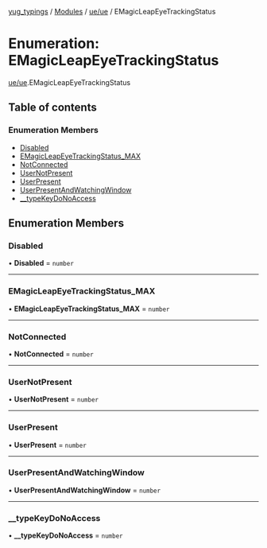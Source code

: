 [yug_typings](../README.md) / [Modules](../modules.md) / [ue/ue](../modules/ue_ue.md) / EMagicLeapEyeTrackingStatus

# Enumeration: EMagicLeapEyeTrackingStatus

[ue/ue](../modules/ue_ue.md).EMagicLeapEyeTrackingStatus

## Table of contents

### Enumeration Members

- [Disabled](ue_ue.EMagicLeapEyeTrackingStatus.md#disabled)
- [EMagicLeapEyeTrackingStatus\_MAX](ue_ue.EMagicLeapEyeTrackingStatus.md#emagicleapeyetrackingstatus_max)
- [NotConnected](ue_ue.EMagicLeapEyeTrackingStatus.md#notconnected)
- [UserNotPresent](ue_ue.EMagicLeapEyeTrackingStatus.md#usernotpresent)
- [UserPresent](ue_ue.EMagicLeapEyeTrackingStatus.md#userpresent)
- [UserPresentAndWatchingWindow](ue_ue.EMagicLeapEyeTrackingStatus.md#userpresentandwatchingwindow)
- [\_\_typeKeyDoNoAccess](ue_ue.EMagicLeapEyeTrackingStatus.md#__typekeydonoaccess)

## Enumeration Members

### Disabled

• **Disabled** = `number`

___

### EMagicLeapEyeTrackingStatus\_MAX

• **EMagicLeapEyeTrackingStatus\_MAX** = `number`

___

### NotConnected

• **NotConnected** = `number`

___

### UserNotPresent

• **UserNotPresent** = `number`

___

### UserPresent

• **UserPresent** = `number`

___

### UserPresentAndWatchingWindow

• **UserPresentAndWatchingWindow** = `number`

___

### \_\_typeKeyDoNoAccess

• **\_\_typeKeyDoNoAccess** = `number`
